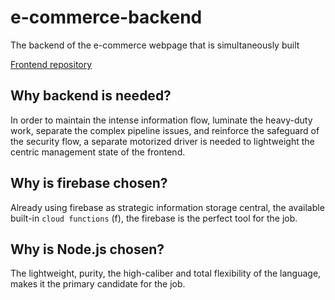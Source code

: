 # e-commerce-backend
The backend of the e-commerce webpage that is simultaneously built

[Frontend repository](https://github.com/knoxgon/e-commerce-project)

## Why backend is needed?

In order to maintain the intense information flow,
luminate the heavy-duty work,
separate the complex pipeline issues, and 
reinforce the safeguard of the security flow,
a separate motorized driver is needed to lightweight the centric management state of the frontend.

## Why is firebase chosen?

Already using firebase as strategic information storage central, the available built-in `cloud functions` (f), the firebase is the perfect tool for the job.

## Why is Node.js chosen?

The lightweight, purity, the high-caliber and total flexibility of the language, makes it the primary candidate for the job.
